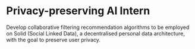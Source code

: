 # Privacy-preserving AI Intern
Develop collaborative filtering recommendation algorithms to be employed on Solid (Social Linked Data), a decentralised personal data architecture, with the goal to preserve user privacy.

